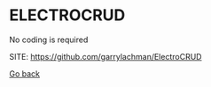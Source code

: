 # ELECTROCRUD
 
 No coding is required
 
 SITE: https://github.com/garrylachman/ElectroCRUD

 [Go back](https://portable-linux-apps.github.io/apps.html)
